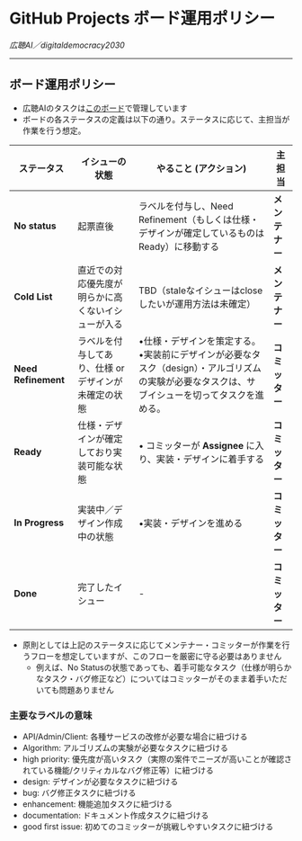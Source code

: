 # GitHub Projects ボード運用ポリシー  
_広聴AI／digitaldemocracy2030_

---

## ボード運用ポリシー
* 広聴AIのタスクは[このボード](https://github.com/orgs/digitaldemocracy2030/projects/3)で管理しています
* ボードの各ステータスの定義は以下の通り。ステータスに応じて、主担当が作業を行う想定。

|  ステータス | イシューの状態 | **やること (アクション)** | 主担当 |
|---|---|---|---|
| **No status** | 起票直後 | ラベルを付与し、Need Refinement（もしくは仕様・デザインが確定しているものはReady）に移動する | **メンテナー** |
| **Cold List** | 直近での対応優先度が明らかに高くないイシューが入る | TBD（staleなイシューはcloseしたいが運用方法は未確定） | **メンテナー** |
| **Need Refinement** | ラベルを付与してあり、仕様 or デザインが未確定の状態 | •仕様・デザインを策定する。 <br> •実装前にデザインが必要なタスク（design）・アルゴリズムの実験が必要なタスクは、サブイシューを切ってタスクを進める。| **コミッター** |
| **Ready** | 仕様・デザインが確定しており実装可能な状態 | • コミッターが **Assignee** に入り、実装・デザインに着手する| **コミッター** |
| **In Progress** | 実装中／デザイン作成中の状態 | •実装・デザインを進める| **コミッター** |
| **Done** | 完了したイシュー | -| **コミッター** |


* 原則としては上記のステータスに応じてメンテナー・コミッターが作業を行うフローを想定していますが、このフローを厳密に守る必要はありません
  * 例えば、No Statusの状態であっても、着手可能なタスク（仕様が明らかなタスク・バグ修正など）についてはコミッターがそのまま着手いただいても問題ありません


### 主要なラベルの意味
* API/Admin/Client: 各種サービスの改修が必要な場合に紐づける
* Algorithm: アルゴリズムの実験が必要なタスクに紐づける
* high priority: 優先度が高いタスク（実際の案件でニーズが高いことが確認されている機能/クリティカルなバグ修正等）に紐づける
* design: デザインが必要なタスクに紐づける
* bug: バグ修正タスクに紐づける
* enhancement: 機能追加タスクに紐づける
* documentation: ドキュメント作成タスクに紐づける
* good first issue: 初めてのコミッターが挑戦しやすいタスクに紐づける



